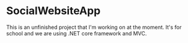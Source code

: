 # SocialWebsiteApp
This is an unfinished project that I'm working on at the moment. It's for school and we are using .NET core framework and MVC.
